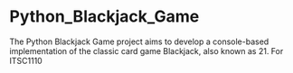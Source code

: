 # Python_Blackjack_Game
The Python Blackjack Game project aims to develop a console-based implementation of the classic card game Blackjack, also known as 21. For ITSC1110
